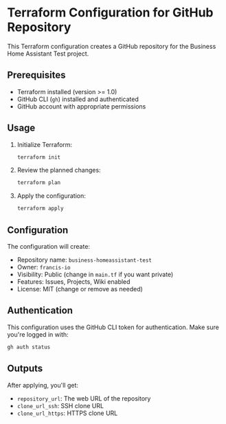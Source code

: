 # Terraform Configuration for GitHub Repository

This Terraform configuration creates a GitHub repository for the Business Home Assistant Test project.

## Prerequisites

- Terraform installed (version >= 1.0)
- GitHub CLI (`gh`) installed and authenticated
- GitHub account with appropriate permissions

## Usage

1. Initialize Terraform:

   ```bash
   terraform init
   ```

1. Review the planned changes:

   ```bash
   terraform plan
   ```

1. Apply the configuration:

   ```bash
   terraform apply
   ```

## Configuration

The configuration will create:

- Repository name: `business-homeassistant-test`
- Owner: `francis-io`
- Visibility: Public (change in `main.tf` if you want private)
- Features: Issues, Projects, Wiki enabled
- License: MIT (change or remove as needed)

## Authentication

This configuration uses the GitHub CLI token for authentication. Make sure you're logged in with:

```bash
gh auth status
```

## Outputs

After applying, you'll get:

- `repository_url`: The web URL of the repository
- `clone_url_ssh`: SSH clone URL
- `clone_url_https`: HTTPS clone URL
